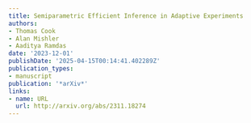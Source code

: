 ```yaml
---
title: Semiparametric Efficient Inference in Adaptive Experiments
authors:
- Thomas Cook
- Alan Mishler
- Aaditya Ramdas
date: '2023-12-01'
publishDate: '2025-04-15T00:14:41.402289Z'
publication_types:
- manuscript
publication: '*arXiv*'
links:
- name: URL
  url: http://arxiv.org/abs/2311.18274
---
```

